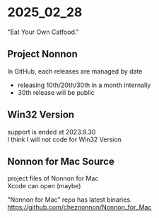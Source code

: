 # 2025_02_28
"Eat Your Own Catfood."

## Project Nonnon

In GitHub, each releases are managed by date

+ releasing 10th/20th/30th in a month internally
+ 30th release will be public

## Win32 Version

support is ended at 2023.9.30<br>
I think I will not code for Win32 Version<br>

## Nonnon for Mac Source

project files of Nonnon for Mac<br>
Xcode can open (maybe)<br>

"Nonnon for Mac" repo has latest binaries.<br>
https://github.com/cheznonnon/Nonnon_for_Mac

